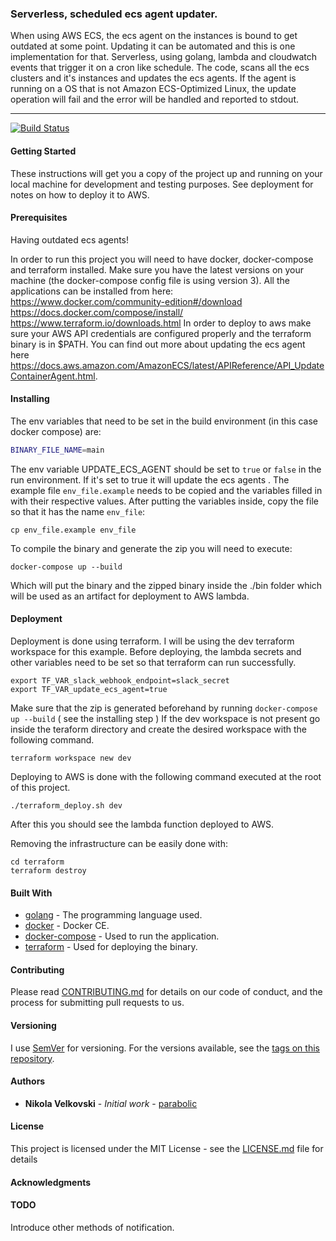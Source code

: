 ### Serverless, scheduled ecs agent updater.

When using AWS ECS, the ecs agent on the instances is bound to get outdated at some point. Updating it can be automated and this is one implementation for that. Serverless, using golang, lambda and cloudwatch events that trigger it on a cron like schedule. The code, scans all the ecs clusters and it's instances and updates the ecs agents. If the agent is running on a OS that is not Amazon ECS-Optimized Linux, the update operation will fail and the error will be handled and reported to stdout.

---

[![Build Status](https://travis-ci.org/parabolic/ecs_agent_version_checker.svg?branch=master)](https://travis-ci.org/parabolic/ecs_agent_version_checker)





#### Getting Started

These instructions will get you a copy of the project up and running on your local machine for development and testing purposes. See deployment for notes on how to deploy it to AWS.

#### Prerequisites

Having outdated ecs agents!

In order to run this project you will need to have docker, docker-compose and terraform installed. Make sure you have the latest versions on your machine (the docker-compose config file is using version 3).
All the applications can be installed from here:
https://www.docker.com/community-edition#/download
https://docs.docker.com/compose/install/
https://www.terraform.io/downloads.html
In order to deploy to aws make sure your AWS API credentials are configured properly and the terraform binary is in $PATH.
You can find out more about updating the ecs agent here https://docs.aws.amazon.com/AmazonECS/latest/APIReference/API_UpdateContainerAgent.html.

#### Installing

The env variables that need to be set in the build environment (in this case docker compose) are:

```sh
BINARY_FILE_NAME=main
```

The env variable UPDATE_ECS_AGENT should be set to `true` or `false` in the run environment. If it's set to true it will update the ecs agents .
The example file `env_file.example` needs to be copied and the variables filled in with their respective values. After putting the variables inside, copy the file so that it has the name `env_file`:

```
cp env_file.example env_file
```

To compile the binary and generate the zip you will need to execute:

```
docker-compose up --build
```

Which will put the binary and the zipped binary inside the ./bin folder which will be used as an artifact for deployment to AWS lambda.

#### Deployment

Deployment is done using terraform. I will be using the dev terraform workspace for this example.
Before deploying, the lambda secrets and other variables need to be set so that terraform can run successfully.

```
export TF_VAR_slack_webhook_endpoint=slack_secret
export TF_VAR_update_ecs_agent=true
```

Make sure that the zip is generated beforehand by running `docker-compose up --build` ( see the installing step )
If the dev workspace is not present go inside the teraform directory and create the desired workspace with the following command.

```
terraform workspace new dev
```

Deploying to AWS is done with the following command executed at the root of this project.

```
./terraform_deploy.sh dev
```

After this you should see the lambda function deployed to AWS.

Removing the infrastructure can be easily done with:

```
cd terraform
terraform destroy
```

#### Built With

* [golang](https://golang.org/) - The programming language used.
* [docker](https://www.docker.com/community-edition) - Docker CE.
* [docker-compose](https://docs.docker.com/compose/) - Used to run the application.
* [terraform](terraform.io) - Used for deploying the binary.

#### Contributing

Please read [CONTRIBUTING.md](CONTRIBUTING.md) for details on our code of conduct, and the process for submitting pull requests to us.

#### Versioning

I use [SemVer](http://semver.org/) for versioning. For the versions available, see the [tags on this repository](https://github.com/ecs_agent_version_checker/project/tags).

#### Authors

* **Nikola Velkovski** - *Initial work* - [parabolic](https://github.com/parabolic)

#### License

This project is licensed under the MIT License - see the [LICENSE.md](LICENSE.md) file for details

#### Acknowledgments

#### TODO

Introduce other methods of notification.


